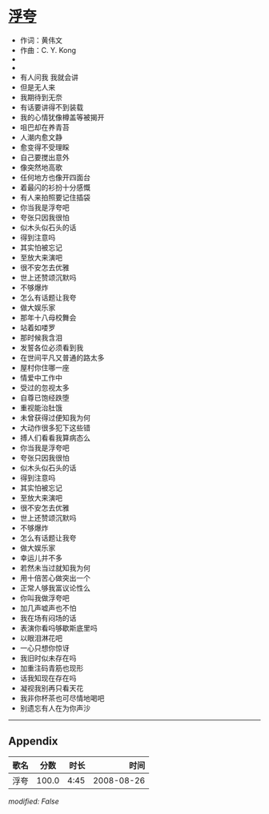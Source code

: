 # [浮夸](https://music.163.com/song?id=64886)

* 作词：黄伟文
* 作曲：C. Y. Kong
*
*
* 有人问我 我就会讲
* 但是无人来
* 我期待到无奈
* 有话要讲得不到装载
* 我的心情犹像樽盖等被揭开
* 咀巴却在养青苔
* 人潮内愈文静
* 愈变得不受理睬
* 自己要搅出意外
* 像突然地高歌
* 任何地方也像开四面台
* 着最闪的衫扮十分感慨
* 有人来拍照要记住插袋
* 你当我是浮夸吧
* 夸张只因我很怕
* 似木头似石头的话
* 得到注意吗
* 其实怕被忘记
* 至放大来演吧
* 很不安怎去优雅
* 世上还赞颂沉默吗
* 不够爆炸
* 怎么有话题让我夸
* 做大娱乐家
* 那年十八母校舞会
* 站着如喽罗
* 那时候我含泪
* 发誓各位必须看到我
* 在世间平凡又普通的路太多
* 屋村你住哪一座
* 情爱中工作中
* 受过的忽视太多
* 自尊已饱经跌堕
* 重视能治肚饿
* 未曾获得过便知我为何
* 大动作很多犯下这些错
* 搏人们看看我算病态么
* 你当我是浮夸吧
* 夸张只因我很怕
* 似木头似石头的话
* 得到注意吗
* 其实怕被忘记
* 至放大来演吧
* 很不安怎去优雅
* 世上还赞颂沉默吗
* 不够爆炸
* 怎么有话题让我夸
* 做大娱乐家
* 幸运儿并不多
* 若然未当过就知我为何
* 用十倍苦心做突出一个
* 正常人够我富议论性么
* 你叫我做浮夸吧
* 加几声嘘声也不怕
* 我在场有闷场的话
* 表演你看吗够歇斯底里吗
* 以眼泪淋花吧
* 一心只想你惊讶
* 我旧时似未存在吗
* 加重注码青筋也现形
* 话我知现在存在吗
* 凝视我别再只看天花
* 我非你杯茶也可尽情地喝吧
* 别遗忘有人在为你声沙


---

## Appendix

|歌名|分数|时长|时间|
|:---|:---:|---:|---:|
|浮夸|100.0|4:45|2008-08-26

*modified: False*
